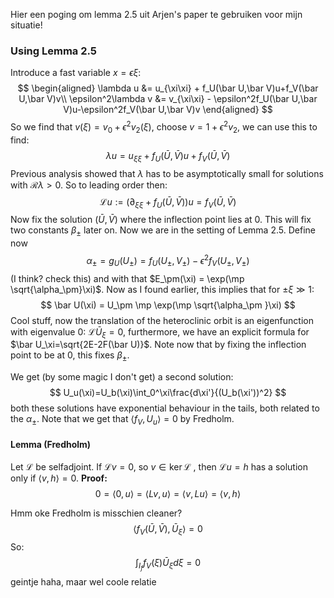 Hier een poging om lemma 2.5 uit Arjen's paper te gebruiken voor mijn situatie!
### Using Lemma 2.5
Introduce a fast variable $x=\epsilon\xi$:
$$
\begin{aligned}
\lambda u &=  u_{\xi\xi} + f_U(\bar U,\bar V)u+f_V(\bar U,\bar V)v\\
\epsilon^2\lambda v &=  v_{\xi\xi} - \epsilon^2f_U(\bar U,\bar V)u-\epsilon^2f_V(\bar U,\bar V)v
\end{aligned}
$$
So we find that $v(\xi) = v_0+\epsilon^2v_2(\xi)$, choose $v = 1+\epsilon^2v_2$, we can use this to find:
$$
\lambda u =  u_{\xi\xi} + f_U(\bar U,\bar V)u+f_V(\bar U,\bar V)
$$
Previous analysis showed that $\lambda$ has to be asymptotically small for solutions with $\mathcal R \lambda>0$. So to leading order then:
$$
\mathcal Lu:=(\partial_{\xi\xi} +f_U(\bar U,\bar V))u =  f_V(\bar U,\bar V)
$$
Now fix the solution ($\bar U,\bar V$) where the inflection point lies at $0$. This will fix two constants $\beta_\pm$ later on.
Now we are in the setting of Lemma 2.5. Define now 
$$\alpha_\pm=g_U(U_\pm)=f_U(U_\pm,V_\pm)-\epsilon^2 f_V(U_\pm,V_\pm)$$
(I think? check this)
and with that $E_\pm(\xi) = \exp(\mp \sqrt{\alpha_\pm}\xi)$. Now as I found earlier, this implies that for $\pm \xi\gg 1$:
$$
\bar U(\xi) = U_\pm \mp \exp(\mp \sqrt{\alpha_\pm }\xi)
$$
Cool stuff, now the translation of the heteroclinic orbit is an eigenfunction with eigenvalue 0: $\mathcal L \bar U_\xi=0$, furthermore, we have an explicit formula for $\bar U_\xi=\sqrt{2E-2F(\bar U)}$. Note now that by fixing the inflection point to be at $0$, this fixes $\beta_\pm$. 


We get (by some magic I don't get) a second solution:
$$
U_u(\xi)=U_b(\xi)\int_0^\xi\frac{d\xi'}{(U_b(\xi'))^2}
$$
both these solutions have exponential behaviour in the tails, both related to the $\alpha_\pm$. 
Note that we get that $\langle f_V,U_u\rangle =0$ by Fredholm. 


#### Lemma (Fredholm)
Let $\mathcal L$ be selfadjoint. If $\mathcal L v=0$, so $v\in \ker \mathcal L$ , then $\mathcal L u=h$ has a solution only if $\langle v,h\rangle=0$. 
**Proof:**
$$0=\langle 0,u \rangle=\langle Lv,u \rangle=\langle v,Lu \rangle=\langle v,h \rangle$$



Hmm oke Fredholm is misschien cleaner?
$$
\langle f_V(\bar U,\bar V),\bar U_\xi \rangle=0
$$
So:
$$
\int_{I_f}f_V(\xi)\bar U_\xi d\xi  = 0
$$
geintje haha, maar wel coole relatie


